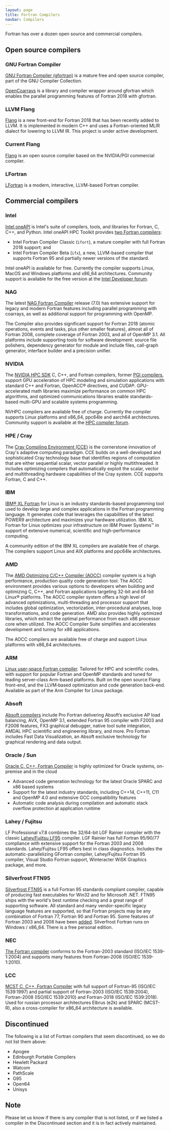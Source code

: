 ```yaml
---
layout: page
title: Fortran Compilers
navbar: Compilers
---
```


Fortran has over a dozen open source and commercial compilers.

## Open source compilers

### GNU Fortran Compiler

[GNU Fortran Compiler (gfortran)](https://gcc.gnu.org/fortran/) is a mature
free and open source compiler, part of the GNU Compiler Collection.

[OpenCoarrays](http://www.opencoarrays.org/) is a library and compiler wrapper
around gfortran which enables the parallel programming features of Fortran 2018
with gfortran.


### LLVM Flang

[Flang](https://github.com/llvm/llvm-project/tree/main/flang)
is a new front-end for Fortran 2018 that has been recently
added to LLVM.
It is implemented in modern C++ and uses a Fortran-oriented MLIR dialect for lowering to LLVM IR.
This project is under active development.


### Current Flang

[Flang](https://github.com/flang-compiler/flang) is an open source compiler
based on the NVIDIA/PGI commercial compiler.


### LFortran

[LFortran](https://lfortran.org) is a modern, interactive, LLVM-based Fortran
compiler.


## Commercial compilers

### Intel

[Intel oneAPI](https://software.intel.com/content/www/us/en/develop/tools/oneapi/all-toolkits.html)
is Intel's suite of compilers, tools, and libraries for Fortran, C, C++, and
Python. Intel oneAPI HPC Toolkit provides
[two Fortran compilers](https://software.intel.com/content/www/us/en/develop/articles/intel-oneapi-fortran-compiler-release-notes.html):

* Intel Fortran Compiler Classic (`ifort`), a mature compiler
  with full Fortran 2018 support; and
* Intel Fortran Compiler Beta (`ifx`), a new, LLVM-based compiler
  that supports Fortran 95 and partially newer versions of the standard.

Intel oneAPI is available for free.
Currently the compiler supports Linux, MacOS and Windows platforms and x86\_64 architectures.
Community support is available for the free version at the [Intel Developer forum](https://community.intel.com/t5/Intel-Fortran-Compiler/bd-p/fortran-compiler).


### NAG

The latest [NAG Fortran Compiler](https://www.nag.com/nag-compiler)
release (7.0) has extensive support for legacy and modern Fortran features including parallel programming with coarrays, as well as additional support for programming with OpenMP.

The Compiler also provides significant support for Fortran 2018 (atomic
operations, events and tasks, plus other smaller features), almost all of
Fortran 2008, complete coverage of Fortran 2003, and all of OpenMP 3.1. All
platforms include supporting tools for software development: source file
polishers, dependency generator for module and include files, call-graph
generator, interface builder and a precision unifier.

### NVIDIA

The [NVIDIA HPC SDK](https://developer.nvidia.com/hpc-sdk) C, C++, and Fortran compilers, former [PGI compilers](https://www.pgroup.com/products/index.htm), support GPU acceleration of HPC modeling and simulation applications with standard C++ and Fortran, OpenACC® directives, and CUDA®. GPU-accelerated math libraries maximize performance on common HPC algorithms, and optimized communications libraries enable standards-based multi-GPU and scalable systems programming.

NVHPC compilers are available free of charge.
Currently the compiler supports Linux platforms and x86\_64, ppc64le and aarch64 architectures.
Community support is available at the [HPC compiler forum](https://forums.developer.nvidia.com/c/accelerated-computing/hpc-compilers/nvc-nvc-and-nvfortran/313).


### HPE / Cray

The [Cray Compiling Environment (CCE)](https://www.cray.com/sites/default/files/SB-Cray-Programming-Environment.pdf)
is the cornerstone innovation of Cray's adaptive computing paradigm. CCE builds
on a well-developed and sophisticated Cray technology base that identifies
regions of computation that are either sequential scalar, vector parallel or
highly multithreaded. It includes optimizing compilers that automatically
exploit the scalar, vector and multithreading hardware capabilities of the Cray
system. CCE supports Fortran, C and C++.

### IBM

[IBM® XL Fortran](https://www.ibm.com/us-en/marketplace/xl-fortran-linux-compiler-power)
for Linux is an industry standards-based programming tool used to develop large
and complex applications in the Fortran programming language. It generates code
that leverages the capabilities of the latest POWER9 architecture and maximizes
your hardware utilization. IBM XL Fortran for Linux optimizes your
infrastructure on IBM Power Systems™ in support of extensive numerical,
scientific and high-performance computing.

A community edition of the IBM XL compilers are available free of charge.
The compilers support Linux and AIX platforms and ppc64le architectures.


### AMD

The [AMD Optimizing C/C++ Compiler (AOCC)](https://developer.amd.com/amd-aocc/)
compiler system is a high performance, production quality code generation tool.
The AOCC environment provides various options to developers when building and
optimizing C, C++, and Fortran applications targeting 32-bit and 64-bit Linux®
platforms. The AOCC compiler system offers a high level of advanced
optimizations, multi-threading and processor support that includes global
optimization, vectorization, inter-procedural analyses, loop transformations,
and code generation. AMD also provides highly optimized libraries, which extract
the optimal performance from each x86 processor core when utilized. The AOCC
Compiler Suite simplifies and accelerates development and tuning for x86
applications.

The AOCC compilers are available free of charge and support Linux platforms with x86\_64 architectures.


### ARM

[Linux user-space Fortran compiler](https://developer.arm.com/tools-and-software/server-and-hpc/compile/arm-compiler-for-linux/arm-fortran-compiler).
Tailored for HPC and scientific codes, with support for popular Fortran and
OpenMP standards and tuned for leading server-class Arm-based platforms. Built
on the open source Flang front-end, and the LLVM‑based optimization and code
generation back-end. Available as part of the Arm Compiler for Linux package.

### Absoft

[Absoft compilers](https://www.absoft.com/products/) include Pro Fortran
delivering Absoft’s exclusive AP load balancing, AVX, OpenMP 3.1,
extended Fortran 95 compiler with F2003 and F2008 features, FX3 graphical debugger,
native tool suite integration, AMDAL HPC scientific and engineering library, and more.
Pro Fortran includes Fast Data Visualization, an Absoft exclusive technology for
graphical rendering and data output.

### Oracle / Sun

[Oracle C, C++, Fortran Compiler](https://www.oracle.com/application-development/technologies/developerstudio-features.html)
is highly optimized for Oracle systems, on-premise and in the cloud

* Advanced code generation technology for the latest Oracle SPARC and x86 based systems
* Support for the latest industry standards, including C++14, C++11, C11 and OpenMP 4.0 and extensive GCC compatibility features
* Automatic code analysis during compilation and automatic stack overflow protection at application runtime


### Lahey / Fujitsu

LF Professional v7.8 combines the 32/64-bit LGF Rainier compiler with the classic
[Lahey/Fujitsu LF95](https://lahey.com/) compiler. LGF Rainier has full Fortran
95/90/77 compliance with extensive support for the Fortran 2003 and 2008 standards.
Lahey/Fujitsu LF95 offers best in class diagnostics.
Includes the automatic-parallelizing GFortran compiler, Lahey/Fujitsu Fortran 95
compiler, Visual Studio Fortran support, Winteracter WiSK Graphics package, and more.

### Silverfrost FTN95

[Silverfrost FTN95](https://www.silverfrost.com/) is a full Fortran 95 standards
compliant compiler, capable of producing fast executables for Win32 and for
Microsoft .NET. FTN95 ships with the world's best runtime checking and a great
range of supporting software. All standard and many vendor-specific legacy
language features are supported, so that Fortran projects may be any combination
of Fortran 77, Fortran 90 and Fortran 95.
Some features of Fortran 2003 and 2008 have been [added](https://www.silverfrost.com/19/ftn95/support/ftn95_revision_history.aspx).
Silverfrost Fortran runs on Windows / x86_64. There is a free personal edition.


### NEC

[The Fortran compiler](https://www.nec.com/en/global/solutions/hpc/sx/tools.html)
conforms to the Fortran-2003 standard (ISO/IEC 1539-1:2004) and supports many
features from Fortran-2008 (ISO/IEC 1539-1:2010).

### LCC

[MCST C, C++, Fortran Compiler](http://mcst.ru/lcc) with full support of Fortran-95
(ISO/IEC 1539:1997) and partial support of Fortran-2003 (ISO/IEC 1539:2004),
Fortran-2008 (ISO/IEC 1539:2010) and Fortran-2018 (ISO/IEC 1539:2018). Used for
russian processor architectures Elbrus (e2k) and SPARC (MCST-R), also a cross-compiler
for x86_64 architecture is available.

## Discontinued

The following is a list of Fortran compilers that seem discontinued, so we do
not list them above:

* Apogee
* Edinburgh Portable Compilers
* Hewlett Packard
* Watcom
* PathScale
* G95
* Open64
* Unisys

## Note

Please let us know if there is any compiler that is not listed, or if we listed
a compiler in the Discontinued section and it is in fact actively maintained.
